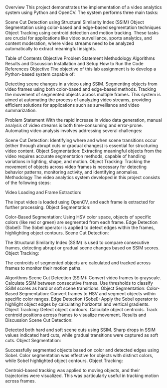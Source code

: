 Overview
This project demonstrates the implementation of a video analytics system using Python and OpenCV. The system performs three main tasks:

Scene Cut Detection using Structural Similarity Index (SSIM)
Object Segmentation using color-based and edge-based segmentation techniques
Object Tracking using centroid detection and motion tracking.
These tasks are crucial for applications like video surveillance, sports analytics, and content moderation, where video streams need to be analyzed automatically to extract meaningful insights.

Table of Contents
Objective
Problem Statement
Methodology
Algorithms
Results and Discussion
Installation and Setup
How to Run the Code
References
Objective
The objective of this lab assignment is to develop a Python-based system capable of:

Detecting scene changes in a video using SSIM.
Segmenting objects from video frames using both color-based and edge-based methods.
Tracking the movement of segmented objects across multiple frames.
This system is aimed at automating the process of analyzing video streams, providing efficient solutions for applications such as surveillance and video summarization.

Problem Statement
With the rapid increase in video data generation, manual analysis of video streams is both time-consuming and error-prone. Automating video analysis involves addressing several challenges:

Scene Cut Detection: Identifying where and when scene transitions occur (either through abrupt cuts or gradual changes) is essential for structuring video content.
Object Segmentation: Extracting meaningful objects from the video requires accurate segmentation methods, capable of handling variations in lighting, shape, and motion.
Object Tracking: Tracking the movement of objects across video frames is necessary for detecting behavior patterns, monitoring activity, and identifying anomalies.
Methodology
The video analytics system developed in this project consists of the following steps:

Video Loading and Frame Extraction:

The input video is loaded using OpenCV, and each frame is extracted for further processing.
Object Segmentation:

Color-Based Segmentation: Using HSV color space, objects of specific colors (like red or green) are segmented from each frame.
Edge Detection (Sobel): The Sobel operator is applied to detect edges within the frames, highlighting object contours.
Scene Cut Detection:

The Structural Similarity Index (SSIM) is used to compare consecutive frames, detecting abrupt or gradual scene changes based on SSIM scores.
Object Tracking:

The centroids of segmented objects are calculated and tracked across frames to monitor their motion paths.

Algorithms
Scene Cut Detection (SSIM):
Convert video frames to grayscale.
Calculate SSIM between consecutive frames.
Use thresholds to classify SSIM scores as hard or soft scene transitions.
Object Segmentation:
Color-Based Segmentation: Convert frames to HSV and segment objects within specific color ranges.
Edge Detection (Sobel): Apply the Sobel operator to highlight object edges by calculating horizontal and vertical gradients.
Object Tracking:
Detect object contours.
Calculate object centroids.
Track centroid positions across frames to visualize movement.
Results and Discussion
Scene Cut Detection:

Detected both hard and soft scene cuts using SSIM. Sharp drops in SSIM values indicated hard cuts, while gradual transitions were captured as soft cuts.
Object Segmentation:

Successfully segmented objects based on color and detected edges using Sobel. Color segmentation was effective for objects with distinct colors, while Sobel highlighted object contours.
Object Tracking:

Centroid-based tracking was applied to moving objects, and their trajectories were visualized. This was particularly useful in tracking motion across frames.
